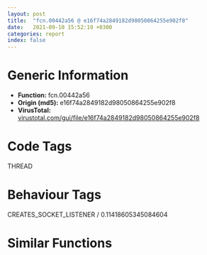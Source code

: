 ```yaml
---
layout: post
title:  "fcn.00442a56 @ e16f74a2849182d98050864255e902f8"
date:   2021-09-10 15:52:19 +0300
categories: report
index: false
---
```


# Generic Information
- **Function:** fcn.00442a56
- **Origin (md5):** e16f74a2849182d98050864255e902f8
- **VirusTotal:** [virustotal.com/gui/file/e16f74a2849182d98050864255e902f8][virustotal_ref]

# Code Tags
<span class="tag" id="THREAD">THREAD</span>


# Behaviour Tags
<span class="bhv-tag" id="CREATES_SOCKET_LISTENER">CREATES_SOCKET_LISTENER / 0.11418605345084604</span>

# Similar Functions
<script type="text/javascript" src="https://www.gstatic.com/charts/loader.js"></script>
<script type="text/javascript">

    google.charts.load('current', {'packages':['corechart']});
    google.charts.setOnLoadCallback(drawChart);

    function drawChart() {
    var data = new google.visualization.DataTable();
        data.addColumn('number', 'X');
        data.addColumn('number', 'Y');
        data.addColumn({type: 'string', role: 'tooltip', 'p': {'html': true}});
        data.addColumn({'type': 'string', 'role': 'style'});
        
        data.addRows([
    [-58.12317657470703, 21.42527961730957, '<b><a href="/report/fcn.00442a56@e16f74a2849182d98050864255e902f8">fcn.00442a56</a><br>@e16f74a2849182d98050864255e902f8</b><br>', 'point { fill-color: #e0440e; }'],
[-56.20103454589844, 28.703516006469727, '<b><a href="/report/fcn.004494a0@f5b8476c36459986b226c45654aeb016">fcn.004494a0</a><br>@f5b8476c36459986b226c45654aeb016</b><br>', 'null'],
[-53.876319885253906, 15.63794231414795, '<b><a href="/report/fcn.0044c5d0@20a93604f17ee6f3c2aa7b1f7a497fcf">fcn.0044c5d0</a><br>@20a93604f17ee6f3c2aa7b1f7a497fcf</b><br>', 'null'],
[-42.927101135253906, 28.191560745239258, '<b><a href="/report/fcn.00432c54@f5b8476c36459986b226c45654aeb016">fcn.00432c54</a><br>@f5b8476c36459986b226c45654aeb016</b><br>', 'null'],
[-49.87526321411133, 23.12088966369629, '<b><a href="/report/fcn.0042f013@e16f74a2849182d98050864255e902f8">fcn.0042f013</a><br>@e16f74a2849182d98050864255e902f8</b><br>', 'null'],
[-46.354190826416016, 15.345964431762695, '<b><a href="/report/fcn.00448079@c077742bdc6d4f2c0ca7d0e2a6a94acf">fcn.00448079</a><br>@c077742bdc6d4f2c0ca7d0e2a6a94acf</b><br>', 'null'],
[-41.82363510131836, 20.983034133911133, '<b><a href="/report/fcn.00448079@505be53c36227b94e2fcc406f247f6e5">fcn.00448079</a><br>@505be53c36227b94e2fcc406f247f6e5</b><br>', 'null'],
[-49.63834762573242, 31.422054290771484, '<b><a href="/report/fcn.00448079@96a869ae624ddb4834a1d5a829f85469">fcn.00448079</a><br>@96a869ae624ddb4834a1d5a829f85469</b><br>', 'null'],

        ]);

    var options = {
        title: 'Similarity Plot',
        legend: 'none',
        colors: ['#dedbd9', '#e6693e', '#ec8f6e', '#f3b49f', '#f6c7b6'],
        tooltip: {isHtml: true, trigger: 'both'},
        explorer: {
        actions: ["dragToZoom", "rightClickToReset"],
        },
        chartArea: {
        width: '80%',
        height: '80%'
        },
        width: '100%',
        height: '100%'
    };

    var chart = new google.visualization.ScatterChart(document.getElementById('chart_div'));

    chart.draw(data, options);
    }
    
</script>


<div id="chart_div" style="width: 100%px; height: 100%;"></div>

# Disassembled Code
{% highlight nasm %}

push ebp
mov ebp, esp
and esp, 0xfffffff8
push 0xffffffffffffffff
push 0x45221b
mov eax, dword
push eax
sub esp, 0x64
push esi
push edi
mov eax, dword[0x476084]
xor eax, esp
push eax
lea eax, [esp+0x70]
mov dword
push dword[0x477120]
call fcn.00412e2a
pop ecx
mov dword[esp+0x18], eax
and dword[esp+0x78], 0
push dword[0x477120]
push dword[0x477208]
push 0
call fcn.0043b050
mov eax, dword[ebx+0xcc]
add esp, 0xc
test eax, eax
je 0x442abc
push eax
call fcn.0043c21f
lea edi, [ebx+0x10]
call dword[sym.imp.KERNEL32.dll_GetCurrentThreadId]
push eax
call fcn.004041d3
mov esi, eax
mov eax, dword[esi+0x14]
xor ecx, ecx
test eax, eax
jle 0x442ae5
mov edx, dword[esi+0x10]
cmp dword[edx], edi
je 0x442ae8
inc ecx
add edx, 4
cmp ecx, eax
jl 0x442ad9
or ecx, 0xffffffff
cmp ecx, 0xffffffff
je 0x442b1c
test ecx, ecx
js 0x442b1c
cmp ecx, eax
jge 0x442b1c
lea edx, [eax-1]
cmp ecx, edx
je 0x442b19
mov edx, dword[esi+0x10]
sub eax, ecx
shl eax, 2
lea ecx, [edx+ecx*4]
lea edx, [eax-4]
push edx
lea edx, [ecx+4]
push edx
push eax
push ecx
call fcn.00403e35
add esp, 0x10
dec dword[esi+0x14]
mov eax, dword[ebx+0x54]
sub eax, dword[ebx+0x50]
sar eax, 2
test eax, eax
jne 0x442b3a
mov ecx, dword[ebx+0x64]
sub ecx, dword[ebx+0x60]
sar ecx, 2
test ecx, ecx
je 0x442cf0
mov ecx, dword[ebx+0x64]
sub ecx, dword[ebx+0x60]
sar ecx, 2
push ecx
push eax
push dword[0x477124]
push 0
call fcn.0043b050
add esp, 0x10
lea eax, [esp+0x34]
push eax
lea ecx, [ebx+0x50]
call fcn.004026a1
mov byte[esp+0x78], 1
mov eax, dword[ebx+0x64]
mov edi, dword[ebx+0x60]
mov dword[esp+0x14], eax
cmp edi, eax
je 0x442b89
mov eax, edi
lea esi, [esp+0x34]
call fcn.0040272e
add edi, 4
cmp edi, dword[esp+0x14]
jne 0x442b75
fldz
fst qword[esp+0xc]
fld qword[0x4708e0]
fstp qword[esp+0x2c]
fld qword[0x4708d8]
fst qword[esp+0x1c]
fld qword[0x4708d0]
fstp qword[esp+0x24]
fld qword[0x4708c8]
fstp qword[esp+0x24]
fld qword[0x4708c0]
fst qword[esp+0x24]
fld qword[esp+0xc]
fcomp qword[esp+0x24]
fnstsw ax
test ah, 0x41
jp 0x442c38
fld qword[esp+0x24]
fld qword[esp+0x2c]
fmul qword[0x4708b8]
fsubp st(1)
fsub qword[esp+0xc]
fld qword[esp+0x1c]
fmul qword[esp+0xc]
fmulp st(2)
fsubrp st(1)
fadd qword[esp+0xc]
fsub qword[0x4708b0]
fstp qword[esp+0x1c]
fld qword[esp+0x1c]
fsubrp st(2)
fld qword[esp+0x2c]
faddp st(2)
fld qword[esp+0x24]
faddp st(2)
fmul qword[esp+0x1c]
fmul qword[0x4708a8]
fdiv qword[0x4708f0]
fsubp st(1)
fld qword[esp+0x1c]
fmul qword[0x4708a0]
faddp st(1)
fsub qword[esp+0xc]
fstp qword[esp+0xc]
jmp 0x442c3e
fstp st(2)
fstp st(0)
fstp st(0)
mov esi, dword[esp+0x34]
jmp 0x442c4f
mov eax, dword[esi]
mov ecx, dword[eax]
push eax
call dword[ecx+0xc]
add esi, 4
cmp esi, dword[esp+0x38]
jne 0x442c44
fld qword[0x470918]
fstp qword[esp+0x2c]
fld qword[0x470910]
fstp qword[esp+0x2c]
fld qword[0x470908]
fstp qword[esp+0x2c]
fld qword[0x470900]
fstp qword[esp+0x24]
fld qword[0x4708f8]
fstp qword[esp+0x24]
fld qword[esp+0x2c]
mov esi, dword[esp+0x34]
fdiv qword[0x4708f0]
fstp qword[esp+0x24]
jmp 0x442ca6
mov eax, dword[esi]
mov ecx, dword[eax]
push eax
call dword[ecx+0x10]
add esi, 4
cmp esi, dword[esp+0x38]
jne 0x442c9b
mov ecx, dword[ebx+0x64]
mov eax, dword[ebx+0x60]
cmp eax, ecx
je 0x442ce2
push ecx
call fcn.0040365e
mov esi, dword[ebx+0x64]
mov edi, eax
pop ecx
mov dword[esp+0xc], edi
jmp 0x442cd7
mov eax, dword[edi]
test eax, eax
je 0x442cd4
mov ecx, dword[eax]
push eax
call dword[ecx+8]
add edi, 4
cmp edi, esi
jne 0x442cc8
mov eax, dword[esp+0xc]
mov dword[ebx+0x64], eax
lea esi, [esp+0x34]
mov byte[esp+0x78], 0
call fcn.00402c37
mov eax, dword[ebx+0xa8]
test eax, eax
je 0x442d07
mov ecx, dword[eax]
push eax
call dword[ecx+8]
and dword[ebx+0xa8], 0
lea eax, [ebx+0xac]
xor ecx, ecx
cmp dword[eax], ecx
je 0x442d1a
push ecx
push ecx
call fcn.00403da3
mov dword[esp+0xc], 0x15
mov eax, dword[esp+0xc]
add eax, dword[esp+0xc]
push 0x5d
mov dword[esp+0x10], eax
mov eax, dword[esp+0x10]
cdq
pop ecx
idiv ecx
push 0x4a
pop esi
push 0x34
mov ecx, eax
mov eax, dword[esp+0x10]
cdq
idiv esi
pop esi
push 0x2c
add ecx, eax
mov eax, dword[esp+0x10]
cdq
idiv esi
add ecx, eax
mov eax, dword[esp+0x10]
imul eax, eax, 0x3f
sub ecx, eax
mov eax, dword[esp+0x10]
mov edx, dword[esp+0x10]
imul eax, edx
imul eax, eax, 0x38
add ecx, eax
add ecx, dword[esp+0x10]
mov dword[esp+0x10], ecx
mov eax, dword[esp+0x10]
cdq
pop ecx
idiv ecx
mov ecx, dword[esp+0xc]
imul eax, ecx
mov ecx, dword[esp+0xc]
sub eax, ecx
mov ecx, dword[esp+0xc]
mov esi, dword[ebx+0x20]
lea eax, [eax+ecx+0xf]
mov dword[esp+0xc], eax
test esi, esi
je 0x442da2
call fcn.0042fa77
mov eax, dword[ebx+0x20]
test eax, eax
je 0x442db3
mov ecx, dword[eax]
push eax
call dword[ecx+8]
and dword[ebx+0x20], 0
mov eax, dword[ebx+0xe0]
test eax, eax
je 0x442e66
push eax
push dword[0x477128]
push 0
call fcn.0043b050
fld qword[0x470918]
fstp qword[esp+0x38]
add esp, 0xc
fld qword[0x470910]
fstp qword[esp+0x2c]
fld qword[0x470908]
fstp qword[esp+0x2c]
fld qword[0x470900]
fstp qword[esp+0x24]
fld qword[0x4708f8]
fstp qword[esp+0x24]
fld qword[esp+0x2c]
mov eax, dword[ebx+0xdc]
fdiv qword[0x4708f0]
mov ecx, dword[eax]
mov dword[esp+0x14], ecx
fstp qword[esp+0x24]
cmp ecx, eax
je 0x442e5b
mov esi, dword[ecx+0x10]
test esi, esi
je 0x442e46
lea eax, [esi+8]
push eax
call dword[sym.imp.OLEAUT32.dll_VariantCopy]
mov eax, dword[esi]
test eax, eax
je 0x442e3f
mov ecx, dword[eax]
push eax
call dword[ecx+8]
push esi
call fcn.00410ccc
pop ecx
lea eax, [esp+0x14]
call fcn.00402fe9
mov ecx, dword[esp+0x14]
cmp ecx, dword[ebx+0xdc]
jne 0x442e22
lea edi, [ebx+0xd8]
call fcn.00402a26
and dword[0x478f94], 0
fld qword[0x470918]
fstp qword[esp+0x2c]
fld qword[0x470910]
fstp qword[esp+0x2c]
fld qword[0x470908]
fstp qword[esp+0x2c]
fld qword[0x470900]
fstp qword[esp+0x24]
fld qword[0x4708f8]
fstp qword[esp+0x24]
fld qword[esp+0x2c]
push dword[ebx+0x2c]
fdiv qword[0x4708f0]
fstp qword[esp+0x28]
call dword[sym.imp.USER32.dll_DestroyWindow]
push 0
lea eax, [esp+0x48]
call fcn.0043e376
mov eax, dword[esp+0x48]
mov dword[ebx+0x2c], eax
mov eax, dword[esp+0x5c]
lea edi, [ebx+0x30]
lea esi, [esp+0x4c]
movsd dword
mov dword[ebx+0x40], eax
mov eax, dword[esp+0x60]
movsd dword
mov dword[ebx+0x44], eax
mov eax, dword[esp+0x64]
mov dword[ebx+0x48], eax
mov eax, dword[esp+0x68]
movsd dword
mov dword[ebx+0x4c], eax
lea eax, [esp+0x44]
movsd dword
call fcn.0043e3a0
fld qword[0x4708c8]
fstp qword[esp+0x2c]
fld qword[0x470930]
fstp qword[esp+0x2c]
fld qword[0x470928]
fstp qword[esp+0x2c]
fld qword[0x470960]
fstp qword[esp+0x2c]
fld qword[esp+0x2c]
mov esi, dword[ebx+0x24]
fsub qword[0x470920]
fstp qword[esp+0x2c]
test esi, esi
je 0x442f42
push esi
call fcn.0043a42b
push esi
call fcn.00410ccc
pop ecx
and dword[ebx+0x24], 0
or dword[esp+0x78], 0xffffffff
lea esi, [esp+0x18]
call fcn.0040469d
mov ecx, dword[esp+0x70]
mov dword
pop ecx
pop edi
pop esi
mov esp, ebp
pop ebp
ret

{% endhighlight %}

[virustotal_ref]: https://www.virustotal.com/gui/file/e16f74a2849182d98050864255e902f8
